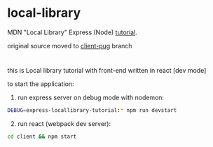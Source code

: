 # local-library

MDN "Local Library" Express (Node) [tutorial](https://developer.mozilla.org/en-US/docs/Learn/Server-side/Express_Nodejs/Tutorial_local_library_website).

original source moved to [client-pug](https://github.com/davidkvara/local-library/tree/client-pug) branch

#

this is Local library tutorial with front-end written in react [dev mode]

to start the application:

1.  run express server on debug mode with nodemon:

```bash
DEBUG=express-locallibrary-tutorial:* npm run devstart
```

2.  run react (webpack dev server):

```bash
cd client && npm start
```

